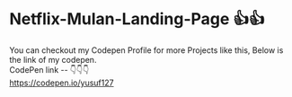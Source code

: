 # Netflix-Mulan-Landing-Page 👍👍
You can checkout my Codepen Profile for more Projects like this, Below is the link of my codepen. <br> 
CodePen link -- 👇👇👇
<br> https://codepen.io/yusuf127
